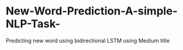 # New-Word-Prediction-A-simple-NLP-Task-
Predicting new word using bidirectional LSTM using Medium title
